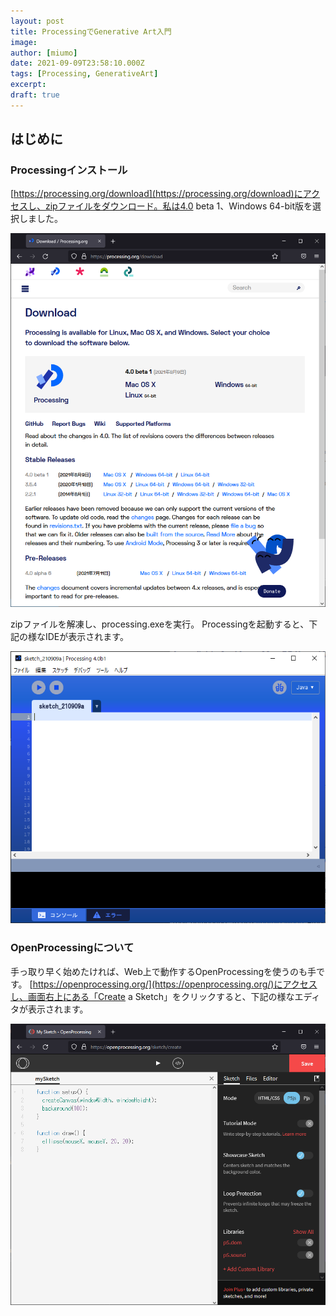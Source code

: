 ```yaml
---
layout: post
title: ProcessingでGenerative Art入門
image: 
author: [miumo]
date: 2021-09-09T23:58:10.000Z
tags: [Processing, GenerativeArt]
excerpt: 
draft: true
---
```


## はじめに




### Processingインストール

[https://processing.org/download](https://processing.org/download)にアクセスし、zipファイルをダウンロード。私は4.0 beta 1、Windows 64-bit版を選択しました。

![processing.org](20210909111116.png)

zipファイルを解凍し、processing.exeを実行。
Processingを起動すると、下記の様なIDEが表示されます。

![processing.exe](20210909111331.png)


### OpenProcessingについて

手っ取り早く始めたければ、Web上で動作するOpenProcessingを使うのも手です。
[https://openprocessing.org/](https://openprocessing.org/)にアクセスし、画面右上にある「Create a Sketch」をクリックすると、下記の様なエディタが表示されます。

![openprocessing](20210909112910.png)